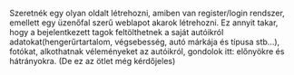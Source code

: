 Szeretnék egy olyan oldalt létrehozni, amiben van register/login rendszer, emellett egy üzenőfal szerű weblapot akarok létrehozni. Ez annyit takar, hogy a bejelentkezett tagok feltölthetnek a saját autóikról adatokat(hengerűrtartalom, végsebesség, autó márkája és típusa stb...), fotókat, alkothatnak véleményeket az autóikról, gondolok itt: előnyökre és hátrányokra. (De ez az ötlet még kérdőjeles)
